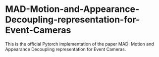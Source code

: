 # MAD-Motion-and-Appearance-Decoupling-representation-for-Event-Cameras
This is the official Pytorch implementation of the paper MAD: Motion and Appearance Decoupling representation for  Event Cameras.
